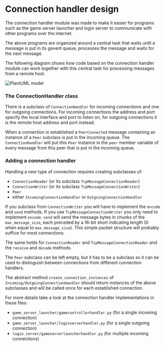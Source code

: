 # Connection handler design

The connection handler module was made to make it easier for programs
such as the game server launcher and login server to communicate with 
other programs over the internet.

The above programs are organized around a central task that waits until
a message is put in its gevent queue, processes the message and waits 
for the next message.

The following diagram shows how code based on the connection handler
module can work together with this central task for processing messages
from a remote host.

![PlantUML model](http://www.plantuml.com/plantuml/png/5Sqn3i8m34RXdLF01MA9WO6f6yUeWkCsaPBVbUt0zIdJDxpXBHxPOev-kJLmdqMczMkDEFn9PFcRzXPrlgUBiI84aLW7lQnjc-B-eCXd-eZHo1udHTcfYBSTAoiW74snrepInTBnVos2Sle3)  

### The ConnectionHandler class

There is a subclass of `ConnectionHandler` for incoming connections and
one for outgoing connections. For incoming connections the address and 
port specify the local interface and port to listen on, for outgoing 
connections it is the remote host address and port instead.

When a connection is established a `PeerConnected` message containing an
instance of a `Peer` subclass is put in the incoming queue. The 
`ConnectionHandler` will put this `Peer` instance in the `peer` member 
variable of every message from this peer that is put in the incoming queue.

### Adding a connection handler

Handling a new type of connection requires creating subclasses of:

* `ConnectionReader` (or its subclass `TcpMessageConnectionReader`)
* `ConnectionWriter` (or its subclass `TcpMessageConnectionWriter`)
* `Peer`
* either `IncomingConnectionHandler` or `OutgoingConnectionHandler`

If you subclass from `ConnectionWriter` you will have to implement 
the `encode` and `send` methods. If you use `TcpMessageConnectionWriter`
you only need to implement `encode`. `send` will send the message
bytes in chunks of the `max_message_size`, each preceded by a 16-bit short
indicating length (0 when equal to `max_message_size`). This simple 
packet structure will probably suffice for most connections.

The same holds for `ConnectionReader` and `TcpMessageConnectionReader`
and the `receive` and `decode` methods.

The `Peer` subclass can be left empty, but it has to be a subclass so
it can be used to distinguish between connections from different 
connection handlers. 

The abstract method `create_connection_instances` of `Incoming/OutgoingConnectionHandler`
should return instances of the above subclasses and will be called once
for each established connection.

For more details take a look at the connection handler implementations in these files:

* `game_server_launcher/gamecontrollerhandler.py` (for a single incoming connection)
* `game_server_launcher/loginserverhandler.py` (for a single outgoing connection)   
* `login_server/gameserverlauncherhandler.py` (for multiple incoming connections)
